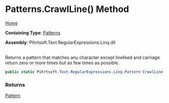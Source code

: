 # Patterns\.CrawlLine\(\) Method

[Home](../../../../../../README.md)

**Containing Type**: [Patterns](../README.md)

**Assembly**: Pihrtsoft\.Text\.RegularExpressions\.Linq\.dll

\
Returns a pattern that matches any character except linefeed and carriage return zero or more times but as few times as possible\.

```csharp
public static Pihrtsoft.Text.RegularExpressions.Linq.Pattern CrawlLine()
```

### Returns

[Pattern](../../Pattern/README.md)

